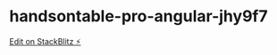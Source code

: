 # handsontable-pro-angular-jhy9f7

[Edit on StackBlitz ⚡️](https://stackblitz.com/edit/handsontable-pro-angular-jhy9f7)